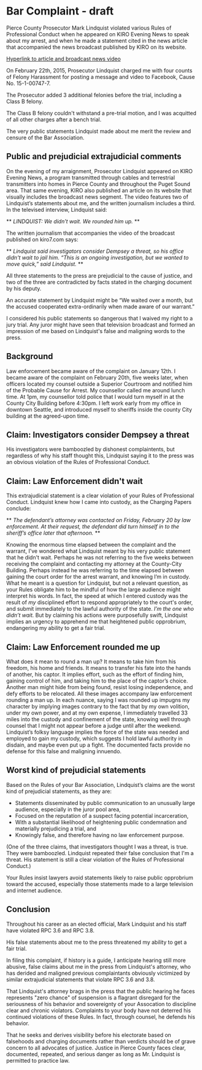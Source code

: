# Bar Complaint - draft

Pierce County Prosecutor Mark Lindquist violated various Rules 
of Professional Conduct when he appeared on KIRO Evening News to 
speak about my arrest, and when he made a statement cited
in the news article that accompanied the news broadcast 
published by KIRO on its website.

[Hyperlink to article and broadcast news 
video](http://www.kiro7.com/news/police-father-made-death-threat-against-judge-thro/43394653)

On February 22th, 2015, Prosecutor Lindquist charged me 
with four counts of Felony Harassment for posting a message 
and video to Facebook, Cause No. 15-1-00747-7.

The Prosecutor added 3 additional felonies before the 
trial, including a Class B felony.

The Class B felony couldn't withstand a pre-trial motion, 
and I was acquitted of all other charges after a bench 
trial.

The very public statements Lindquist made about me merit the 
review and censure of the Bar Association.

## Public and prejudicial extrajudicial comments

On the evening of my arraignment, Prosecutor Lindquist 
appeared on KIRO Evening News, a program transmitted 
through cables and terrestrial transmitters into homes in 
Pierce County and throughout the Puget Sound area. That 
same evening, KIRO also published an article on its website 
that visually includes the broadcast news segment. The 
video features two of Lindquist’s statements about me, and 
the written journalism includes a third. In the televised 
interview, Lindquist said:

** *LINDQUIST: We didn’t wait. We rounded him up.* **

The written journalism that accompanies the video of the 
broadcast published on kiro7.com says:

** *Lindquist said investigators consider Dempsey a threat, 
so his office didn't wait to jail him. “This is an ongoing 
investigation, but we wanted to move quick,” said 
Lindquist.* **

All three statements to the press are prejudicial to the cause 
of justice, and two of the three are contradicted by facts 
stated in the charging document by his deputy.

An accurate statement by Lindquist might be “We waited over 
a month, but the accused cooperated extra-ordinarily when 
made aware of our warrant.”

I considered his public statements so dangerous that I 
waived my right to a jury trial. Any juror might have seen 
that television broadcast and formed an impression of me 
based on Lindquist's false and maligning words to the press.

## Background

Law enforcement became aware of the complaint on January 
12th. I became aware of the complaint on February 20th, 
five weeks later, when officers located my counsel outside 
a Superior Courtroom and notified him of the Probable Cause 
for Arrest. My counsellor called me around lunch time. At 
1pm, my counsellor told police that I would turn myself in 
at the County City Building before 4:30pm. I left work 
early from my office in downtown Seattle, and introduced 
myself to sheriffs inside the county City building at the 
agreed-upon time.

## Claim: Investigators consider Dempsey a threat

His investigators were bamboozled by dishonest complaintents,
but regardless of why his staff thought this, Lindquist saying 
it to the press was an obvious violation of the Rules of 
Professional Conduct.

## Claim: Law Enforcement didn't wait

This extrajudicial statement is a clear violation of your Rules 
of Professional Conduct. Lindquist knew how I came into 
custody, as the Charging Papers conclude:

** *The defendant’s attorney was contacted on Friday, 
February 20 by law enforcement. At their request, the 
defendant did turn himself in to the sheriff’s office later 
that afternoon.* **

Knowing the enormous time elapsed between the complaint and 
the warrant, I've wondered what Lindquist meant by his very 
public statement that he didn't wait. Perhaps he was not 
referring to the five weeks between receiving the complaint 
and contacting my attorney at the County-City Building. 
Perhaps instead he was referring to the time elapsed 
between gaining the court order for the arrest warrant, and 
knowing I’m in custody. What he meant is a question for 
Lindquist, but not a relevant question, as your Rules 
obligate him to be mindful of how the large audience might 
interpret his words. In fact, the speed at which I entered 
custody was the result of *my* disciplined effort to 
respond appropriately to the court's order, and submit 
immediately to the lawful authority of the state. *I’m the 
one who didn’t wait.* But by claiming his actions were 
purposefully swift, Lindquist implies an urgency to 
apprehend me that heightened public opprobrium, endangering 
my ability to get a fair trial.

## Claim: Law Enforcement rounded me up

What does it mean to round a man up? It means to take him 
from his freedom, his home and friends. It means to 
transfer his fate into the hands of another, his captor. It 
implies effort, such as the effort of finding him, gaining 
control of him, and taking him to the place of the captor’s 
choice. Another man might hide from being found, resist 
losing independence, and defy efforts to be relocated. All 
these images accompany law enforcement rounding a man up. 
In each nuance, saying I was rounded up impugns my 
character by implying images contrary to the fact that by 
my own volition, under my own power, and at my own expense, 
I immediately travelled 33 miles into the custody and 
confinement of the state, knowing well through counsel that 
I might not appear before a judge until after the weekend. 
Lindquist’s folksy language implies the force of the state 
was needed and employed to gain my custody, which suggests 
I hold lawful authority in disdain, and maybe even put up a 
fight. The documented facts provide no defense for this 
false and maligning innuendo.

## Worst kind of prejudicial statements

Based on the Rules of your Bar Association, Lindquist’s 
claims are the worst kind of prejudicial statements, as 
they are:

 + Statements disseminated by public communication to an 
unusually large audience, especially in the juror pool 
area,
 + Focused on the reputation of a suspect facing potential 
incarceration,
 + With a substantial likelihood of heightening public 
condemnation and materially prejudicing a trial, and
 + Knowingly false, and therefore having no law enforcement 
purpose.

(One of the three claims, that investigators thought I was a 
threat, is true. They were bamboozled. Lindquist repeated their 
false conclusion that I'm a threat. His statement is still a 
clear violation of the Rules of Professional Conduct.)

Your Rules insist lawyers avoid statements likely to raise 
public opprobrium toward the accused, especially those 
statements made to a large television and internet 
audience.

## Conclusion 

Throughout his career as an elected official, Mark Lindquist and 
his staff have violated RPC 3.6 and RPC 3.8.

His false statements about me to the press threatened my ability 
to get a fair trial.

In filing this complaint, if history is a guide, I anticipate 
hearing still more abusive, false claims about me in the press 
from Lindquist's attorney, who has derided and maligned previous 
complaintants obviously victimized by similar extrajudicial 
statements that violate RPC 3.6 and 3.8.

That Lindquist's attorney brags in the press that the public 
hearing he faces represents "zero chance" of suspension is a 
flagrant disregard for the seriousness of his behavior and 
sovereignty of your Assocation to discipline clear and chronic 
violators. Complaints to your body have not deterred his 
continued violations of these Rules. In fact, through counsel, 
he defends his behavior.

That he seeks and derives visibility before his electorate based 
on falsehoods and charging documents rather than verdicts should 
be of grave concern to all advocates of justice. Justice in 
Pierce County faces clear, documented, repeated, and serious 
danger as long as Mr. Lindquist is permitted to practice law.

